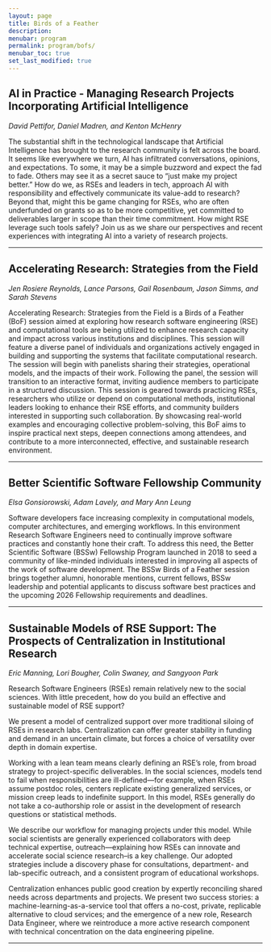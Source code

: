 ```yaml
---
layout: page
title: Birds of a Feather
description:
menubar: program
permalink: program/bofs/
menubar_toc: true
set_last_modified: true
---
```



## AI in Practice - Managing Research Projects Incorporating Artificial Intelligence

_David Pettifor, Daniel Madren, and Kenton McHenry_

The substantial shift in the technological landscape that
Artificial Intelligence has brought to the research
community is felt across the board. It seems like
everywhere we turn, AI has infiltrated conversations,
opinions, and expectations. To some, it may be a simple
buzzword and expect the fad to fade. Others may see it as a
secret sauce to “just make my project better.” How do we,
as RSEs and leaders in tech, approach AI with
responsibility and effectively communicate its value-add to
research? Beyond that, might this be game changing for
RSEs, who are often underfunded on grants so as to be more
competitive, yet committed to deliverables larger in scope
than their time commitment.  How might RSE leverage such
tools safely? Join us as we share our perspectives and
recent experiences with integrating AI into a variety of
research projects.

------


## Accelerating Research: Strategies from the Field

_Jen Rosiere Reynolds, Lance Parsons, Gail Rosenbaum, Jason
Simms, and Sarah Stevens_

Accelerating Research: Strategies from the Field is a Birds
of a Feather (BoF) session aimed at exploring how research
software engineering (RSE) and computational tools are
being utilized to enhance research capacity and impact
across various institutions and disciplines. This session
will feature a diverse panel of individuals and
organizations actively engaged in building and supporting
the systems that facilitate computational research. The
session will begin with panelists sharing their strategies,
operational models, and the impacts of their work.
Following the panel, the session will transition to an
interactive format, inviting audience members to
participate in a structured discussion. This session is
geared towards practicing RSEs, researchers who utilize or
depend on computational methods, institutional leaders
looking to enhance their RSE efforts, and community
builders interested in supporting such collaboration. By
showcasing real-world examples and encouraging collective
problem-solving, this BoF aims to inspire practical next
steps, deepen connections among attendees, and contribute
to a more interconnected, effective, and sustainable
research environment.

------


## Better Scientific Software Fellowship Community

_Elsa Gonsiorowski, Adam Lavely, and Mary Ann Leung_

Software developers face increasing complexity in
computational models, computer architectures, and emerging
workflows. In this environment Research Software Engineers
need to continually improve software practices and
constantly hone their craft. To address this need, the
Better Scientific Software (BSSw) Fellowship Program
launched in 2018 to seed a community of like-minded
individuals interested in improving all aspects of the work
of software development. The BSSw Birds of a Feather
session brings together alumni, honorable mentions, current
fellows, BSSw leadership and potential applicants to
discuss software best practices and the upcoming 2026
Fellowship requirements and deadlines.

------


## Sustainable Models of RSE Support: The Prospects of Centralization in Institutional Research

_Eric Manning, Lori Bougher, Colin Swaney, and Sangyoon Park_

Research Software Engineers (RSEs) remain relatively new to
the social sciences. With little precedent, how do you
build an effective and sustainable model of RSE support?

We present a model of centralized support over more
traditional siloing of RSEs in research labs.
Centralization can offer greater stability in funding and
demand in an uncertain climate, but forces a choice of
versatility over depth in domain expertise.

Working with a lean team means clearly defining an RSE’s
role, from broad strategy to project-specific deliverables.
In the social sciences, models tend to fail when
responsibilities are ill-defined—for example, when RSEs
assume postdoc roles, centers replicate existing
generalized services, or mission creep leads to indefinite
support. In this model, RSEs generally do not take a
co-authorship role or assist in the development of research
questions or statistical methods.

We describe our workflow for managing projects under this
model. While social scientists are generally experienced
collaborators with deep technical expertise,
outreach—explaining how RSEs can innovate and accelerate
social science research–is a key challenge. Our adopted
strategies include a discovery phase for consultations,
department- and lab-specific outreach, and a consistent
program of educational workshops.

Centralization enhances public good creation by expertly
reconciling shared needs across departments and projects.
We present two success stories: a
machine-learning-as-a-service tool that offers a no-cost,
private, replicable alternative to cloud services; and the
emergence of a new role, Research Data Engineer, where we
reintroduce a more active research component with technical
concentration on the data engineering pipeline.

------
